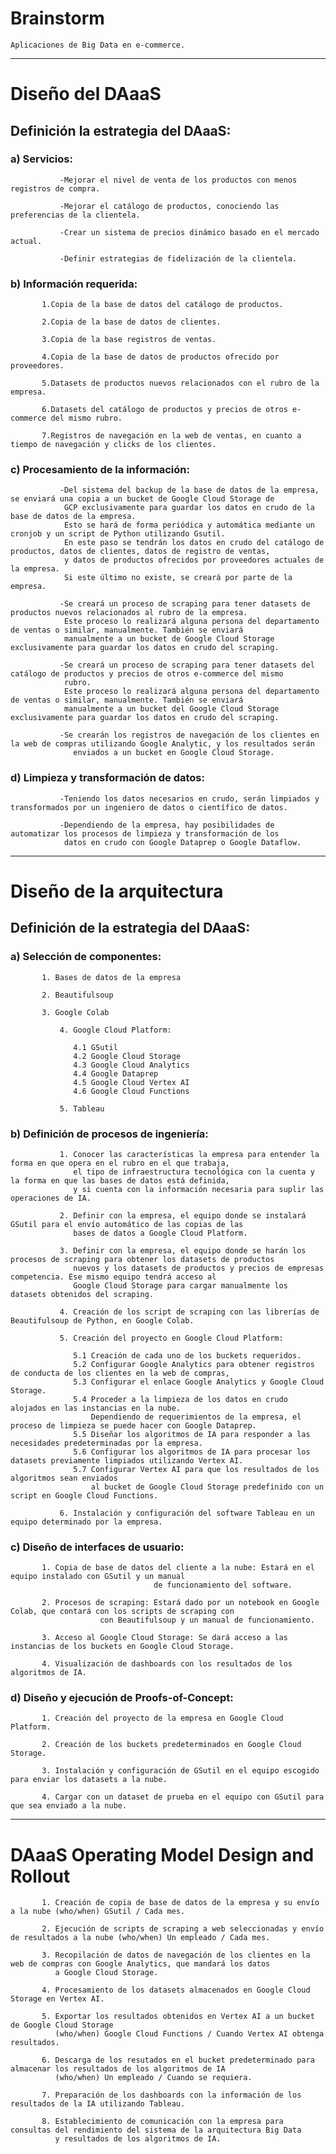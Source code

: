 # Brainstorm

    Aplicaciones de Big Data en e-commerce.
    
----------------------------------------------------------------------------------------------------------------------------------------     
               
# **Diseño del DAaaS**

## Definición la estrategia del DAaaS:

###  a) Servicios:
  
               -Mejorar el nivel de venta de los productos con menos registros de compra.
               
               -Mejorar el catálogo de productos, conociendo las preferencias de la clientela.
               
               -Crear un sistema de precios dinámico basado en el mercado actual.
               
               -Definir estrategias de fidelización de la clientela.
  
###  b) Información requerida:
  
  	       1.Copia de la base de datos del catálogo de productos.
  	       
  	       2.Copia de la base de datos de clientes.
  	       
  	       3.Copia de la base registros de ventas.
  	       
  	       4.Copia de la base de datos de productos ofrecido por proveedores.
  	       
  	       5.Datasets de productos nuevos relacionados con el rubro de la empresa.
  	       
  	       6.Datasets del catálogo de productos y precios de otros e-commerce del mismo rubro.
  	       
  	       7.Registros de navegación en la web de ventas, en cuanto a tiempo de navegación y clicks de los clientes.
  	       
 ### c) Procesamiento de la información:
  
    	       -Del sistema del backup de la base de datos de la empresa, se enviará una copia a un bucket de Google Cloud Storage de 
    	        GCP exclusivamente para guardar los datos en crudo de la base de datos de la empresa.
    	        Esto se hará de forma periódica y automática mediante un cronjob y un script de Python utilizando Gsutil.
    	        En este paso se tendrán los datos en crudo del catálogo de productos, datos de clientes, datos de registro de ventas,
    	        y datos de productos ofrecidos por proveedores actuales de la empresa.
    	        Si este último no existe, se creará por parte de la empresa.
    	        
    	       -Se creará un proceso de scraping para tener datasets de productos nuevos relacionados al rubro de la empresa.
    	        Este proceso lo realizará alguna persona del departamento de ventas o similar, manualmente. También se enviará
    	        manualmente a un bucket de Google Cloud Storage exclusivamente para guardar los datos en crudo del scraping.
    	        
    	       -Se creará un proceso de scraping para tener datasets del catálogo de productos y precios de otros e-commerce del mismo 
    	        rubro.
    	        Este proceso lo realizará alguna persona del departamento de ventas o similar, manualmente. También se enviará
    	        manualmente a un bucket del Google Cloud Storage exclusivamente para guardar los datos en crudo del scraping.
    	        
    	       -Se crearán los registros de navegación de los clientes en la web de compras utilizando Google Analytic, y los resultados serán
		          enviados a un bucket en Google Cloud Storage.
    	       
  ### d) Limpieza y transformación de datos:
  
               -Teniendo los datos necesarios en crudo, serán limpiados y transformados por un ingeniero de datos o científico de datos.
               
               -Dependiendo de la empresa, hay posibilidades de automatizar los procesos de limpieza y transformación de los
                datos en crudo con Google Dataprep o Google Dataflow.
                
---------------------------------------------------------------------------------------------------------------------------------------- 
                
# **Diseño de la arquitectura**

## Definición de la estrategia del DAaaS:

###  a) Selección de componentes:
  
  	       1. Bases de datos de la empresa
  
	       2. Beautifulsoup
	       
	       3. Google Colab
  
               4. Google Cloud Platform:
               
                  4.1 GSutil
                  4.2 Google Cloud Storage
                  4.3 Google Cloud Analytics
                  4.4 Google Dataprep
                  4.5 Google Cloud Vertex AI
                  4.6 Google Cloud Functions
                  
               5. Tableau
                  

 ### b) Definición de procesos de ingeniería: 
  
               1. Conocer las características la empresa para entender la forma en que opera en el rubro en el que trabaja,
                  el tipo de infraestructura tecnológica con la cuenta y la forma en que las bases de datos está definida,
                  y si cuenta con la información necesaria para suplir las operaciones de IA.
               
               2. Definir con la empresa, el equipo donde se instalará GSutil para el envío automático de las copias de las
                  bases de datos a Google Cloud Platform.
                  
               3. Definir con la empresa, el equipo donde se harán los procesos de scraping para obtener los datasets de productos
                  nuevos y los datasets de productos y precios de empresas competencia. Ese mismo equipo tendrá acceso al
                  Google Cloud Storage para cargar manualmente los datasets obtenidos del scraping.
                  
               4. Creación de los script de scraping con las librerías de Beautifulsoup de Python, en Google Colab.
                  
               5. Creación del proyecto en Google Cloud Platform:
                  
                  5.1 Creación de cada uno de los buckets requeridos.
                  5.2 Configurar Google Analytics para obtener registros de conducta de los clientes en la web de compras,
                  5.3 Configurar el enlace Google Analytics y Google Cloud Storage.
                  5.4 Proceder a la limpieza de los datos en crudo alojados en las instancias en la nube.
                      Dependiendo de requerimientos de la empresa, el proceso de limpieza se puede hacer con Google Dataprep.
                  5.5 Diseñar los algoritmos de IA para responder a las necesidades predeterminadas por la empresa.
                  5.6 Configurar los algoritmos de IA para procesar los datasets previamente limpiados utilizando Vertex AI.
                  5.7 Configurar Vertex AI para que los resultados de los algoritmos sean enviados
                      al bucket de Google Cloud Storage predefinido con un script en Google Cloud Functions.
                      
               6. Instalación y configuración del software Tableau en un equipo determinado por la empresa.
                  
 ### c) Diseño de interfaces de usuario:
  
  	       1. Copia de base de datos del cliente a la nube: Estará en el equipo instalado con GSutil y un manual
  	       							de funcionamiento del software.
  	       
  	       2. Procesos de scraping: Estará dado por un notebook en Google Colab, que contará con los scripts de scraping con
  	       				con Beautifulsoup y un manual de funcionamiento.
  	       				
  	       3. Acceso al Google Cloud Storage: Se dará acceso a las instancias de los buckets en Google Cloud Storage.
  	       
  	       4. Visualización de dashboards con los resultados de los algoritmos de IA.
  	       				
  	       
###  d) Diseño y ejecución de Proofs-of-Concept:
  
  	       1. Creación del proyecto de la empresa en Google Cloud Platform.
  	       
  	       2. Creación de los buckets predeterminados en Google Cloud Storage.
  	       
  	       3. Instalación y configuración de GSutil en el equipo escogido para enviar los datasets a la nube.
  	       
  	       4. Cargar con un dataset de prueba en el equipo con GSutil para que sea enviado a la nube.
  	  
----------------------------------------------------------------------------------------------------------------------------------------  	       
  	       
# **DAaaS Operating Model Design and Rollout**

	       1. Creación de copia de base de datos de la empresa y su envío a la nube (who/when) GSutil / Cada mes.
	       
	       2. Ejecución de scripts de scraping a web seleccionadas y envío de resultados a la nube (who/when) Un empleado / Cada mes.
	       
	       3. Recopilación de datos de navegación de los clientes en la web de compras con Google Analytics, que mandará los datos
	          a Google Cloud Storage.
	          
	       4. Procesamiento de los datasets almacenados en Google Cloud Storage en Vertex AI.
	       
	       5. Exportar los resultados obtenidos en Vertex AI a un bucket de Google Cloud Storage 
	          (who/when) Google Cloud Functions / Cuando Vertex AI obtenga resultados.
	          
	       6. Descarga de los resutados en el bucket predeterminado para almacenar los resultados de los algoritmos de IA
	          (who/when) Un empleado / Cuando se requiera.
	       
	       7. Preparación de los dashboards con la información de los resultados de la IA utilizando Tableau.
	       
	       8. Establecimiento de comunicación con la empresa para consultas del rendimiento del sistema de la arquitectura Big Data
	          y resultados de los algoritmos de IA.
